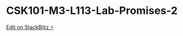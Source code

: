 # CSK101-M3-L113-Lab-Promises-2

[Edit on StackBlitz ⚡️](https://stackblitz.com/edit/web-platform-ztt6yg)